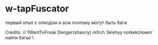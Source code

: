 # w-tapFuscator

первый опыт с опкодом и асм поэтому могут быть баги

Credits:
//
1WantToFreak
Denger(shaoriy)
m1rch
3elehyy
notkek(помог найти багы)
\\



